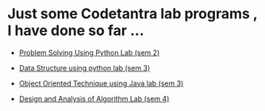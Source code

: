 # Just some Codetantra lab programs , I have done so far ...

- [Problem Solving Using Python Lab (sem 2)](https://github.com/narayan954/niet-codetantra/tree/main/Problem%20Solving%20using%20Python%20Lab)

- [Data Structure using python lab (sem 3)](https://github.com/narayan954/niet-codetantra/tree/main/Data%20structure%20using%20python)

- [Object Oriented Technique using Java lab (sem 3)](https://github.com/narayan954/niet-codetantra/tree/main/Object%20Oriented%20Techniques%20using%20Java%20Lab)

- [Design and Analysis of Algorithm Lab (sem 4)](https://github.com/narayan954/niet-codetantra/tree/main/Design%20and%20Analysis%20of%20Algorithm%20Lab)
